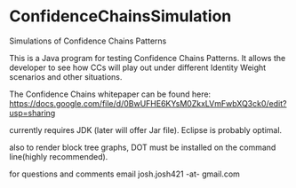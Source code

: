 ConfidenceChainsSimulation
==========================

Simulations of Confidence Chains Patterns

This is a Java program for testing Confidence Chains Patterns.  It allows the developer to see how CCs will play out
under different Identity Weight scenarios and other situations.

The Confidence Chains whitepaper can be found here: https://docs.google.com/file/d/0BwUFHE6KYsM0ZkxLVmFwbXQ3ck0/edit?usp=sharing

currently requires JDK (later will offer Jar file).  Eclipse is probably optimal.

also to render block tree graphs, DOT must be installed on the command line(highly recommended).

for questions and comments email josh.josh421 -at- gmail.com
